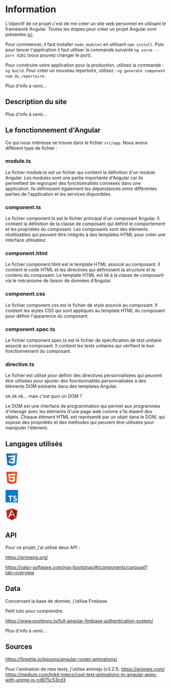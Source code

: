 # Information

L'objectif de ce projet c'est de me créer un site web personnel en utilisant le framework Angular.
Toutes les étapes pour créer un projet Angular sont présentes [ici](https://angular.io/guide/setup-local).

Pour commencer, il faut installer `node_modules` en utilisant `npm install`. Puis pour lancer l'application il faut utiliser la commande suivante `ng serve --port 4201` (vous pouvez changer le port).

Pour construire votre application pour la production, utilisez la commande : `ng build`.
Pour créer un nouveau répertoire, utilisez : `ng generate component nom_du_repertoire`.

Plus d'info à venir...

## Description du site

Plus d'info à venir...

## Le fonctionnement d'Angular 

Ce qui nous intéresse se trouve dans le fichier `src/app`. Nous avons différent type de fichier :     

### module.ts
Le fichier module.ts est un fichier qui contient la définition d'un module Angular. Les modules sont une partie importante d'Angular car ils permettent de regrouper des fonctionnalités connexes dans une application. Ils définissent également les dépendances entre différentes parties de l'application et les services disponibles.

### component.ts
Le fichier component.ts est le fichier principal d'un composant Angular. Il contient la définition de la classe de composant qui définit le comportement et les propriétés du composant. Les composants sont des éléments réutilisables qui peuvent être intégrés à des templates HTML pour créer une interface utilisateur.

### component.html
Le fichier component.html est le template HTML associé au composant. Il contient le code HTML et les directives qui définissent la structure et le contenu du composant. Le template HTML est lié à la classe de composant via le mécanisme de liaison de données d'Angular.

### component.css
Le fichier component.css est le fichier de style associé au composant. Il contient les styles CSS qui sont appliqués au template HTML du composant pour définir l'apparence du composant.

### component.spec.ts
Le fichier component.spec.ts est le fichier de spécification de test unitaire associé au composant. Il contient les tests unitaires qui vérifient le bon fonctionnement du composant.

### directive.ts
Le fichier est utilisé pour définir des directives personnalisées qui peuvent être utilisées pour ajouter des fonctionnalités personnalisées à des éléments DOM existants dans des templates Angular.

ok ok ok... mais c'est quoi un DOM ?

Le DOM est une interface de programmation qui permet aux programmes d'interagir avec les éléments d'une page web comme s'ils étaient des objets. Chaque élément HTML est représenté par un objet dans le DOM, qui expose des propriétés et des méthodes qui peuvent être utilisées pour manipuler l'élément.

## Langages utilisés 

<img src="https://github.com/devicons/devicon/blob/master/icons/css3/css3-original.svg"  title="CSS3" alt="CSS" width="40" height="40"/>&nbsp;

<img src="https://github.com/devicons/devicon/blob/master/icons/html5/html5-original.svg" title="HTML5" alt="HTML" width="40" height="40"/>&nbsp;

<img src="https://github.com/devicons/devicon/blob/master/icons/typescript/typescript-original.svg" title="TypeScript" alt="TypeScript" width="40" height="40"/>&nbsp;

<img src="https://github.com/devicons/devicon/blob/master/icons/angularjs/angularjs-original.svg" title="TypeScript" alt="TypeScript" width="40" height="40"/>&nbsp;

## API 

Pour ce projet, j'ai utilisé deux API :

https://primeng.org/

https://valor-software.com/ngx-bootstrap/#/components/carousel?tab=overview

## Data

Concernant la base de donnée, j'utilise Firebase.

Petit tuto pour comprendre.

https://www.positronx.io/full-angular-firebase-authentication-system/

Plus d'info à venir...

## Sources 

https://fireship.io/lessons/angular-router-animations/

Pour l'animation de mes texts, j'utilise animejs (v3.2.1).
https://animejs.com/
https://medium.com/linkit-intecs/cool-text-animations-in-angular-apps-with-anime-js-cd875c53cd3
